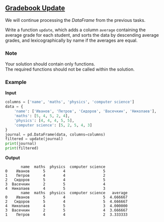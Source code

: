 ## [Gradebook Update](../../../solutions/6.2/62_h.py)

We will continue processing the _DataFrame_ from the previous tasks.

Write a function `update`, which adds a column `average` containing the average grade for each student, and sorts the data by descending average grades, and lexicographically by name if the averages are equal.

### Note

Your solution should contain only functions.\
The required functions should not be called within the solution.

### Example

__Input__
```python
columns = ['name', 'maths', 'physics', 'computer science']
data = {
    'name': ['Иванов', 'Петров', 'Сидоров', 'Васечкин', 'Николаев'],
    'maths': [5, 4, 5, 2, 4],
    'physics': [4, 4, 4, 5, 5],
    'computer science': [5, 2, 5, 4, 3]
}
journal = pd.DataFrame(data, columns=columns)
filtered = update(journal)
print(journal)
print(filtered)
```

__Output__
```plaintext
       name  maths  physics  computer science
0    Иванов      5        4                 5
1    Петров      4        4                 2
2   Сидоров      5        4                 5
3  Васечкин      2        5                 4
4  Николаев      4        5                 3
       name  maths  physics  computer science   average
0    Иванов      5        4                 5  4.666667
2   Сидоров      5        4                 5  4.666667
4  Николаев      4        5                 3  4.000000
3  Васечкин      2        5                 4  3.666667
1    Петров      4        4                 2  3.333333
```